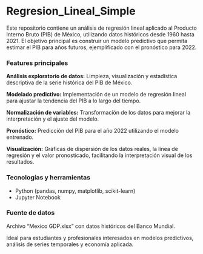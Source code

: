 # Regresion_Lineal_Simple
Este repositorio contiene un análisis de regresión lineal aplicado al Producto Interno Bruto (PIB) de México, utilizando datos históricos desde 1960 hasta 2021. El objetivo principal es construir un modelo predictivo que permita estimar el PIB para años futuros, ejemplificado con el pronóstico para 2022.
### Features principales
**Análisis exploratorio de datos:**
Limpieza, visualización y estadística descriptiva de la serie histórica del PIB de México.

**Modelado predictivo:**
Implementación de un modelo de regresión lineal para ajustar la tendencia del PIB a lo largo del tiempo.

**Normalización de variables:**
Transformación de los datos para mejorar la interpretación y el ajuste del modelo.

**Pronóstico:**
Predicción del PIB para el año 2022 utilizando el modelo entrenado.

**Visualización:**
Gráficas de dispersión de los datos reales, la línea de regresión y el valor pronosticado, facilitando la interpretación visual de los resultados.

### Tecnologías y herramientas
- Python (pandas, numpy, matplotlib, scikit-learn)
- Jupyter Notebook

### Fuente de datos
Archivo “Mexico GDP.xlsx” con datos históricos del Banco Mundial.

Ideal para estudiantes y profesionales interesados en modelos predictivos, análisis de series temporales y economía aplicada.
